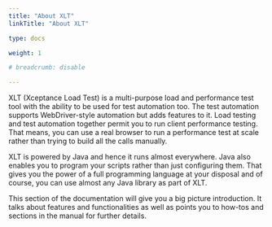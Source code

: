 ```yaml
---
title: "About XLT"
linkTitle: "About XLT"

type: docs

weight: 1

# breadcrumb: disable

---
```


XLT (Xceptance Load Test) is a multi-purpose load and performance test tool with the ability to be used for test automation too. The test automation supports WebDriver-style automation but adds features to it. Load testing and test automation together permit you to run client performance testing. That means, you can use a real browser to run a performance test at scale rather than trying to build all the calls manually.

XLT is powered by Java and hence it runs almost everywhere. Java also enables you to program your scripts rather than just configuring them. That gives you the power of a full programming language at your disposal and of course, you can use almost any Java library as part of XLT.

This section of the documentation will give you a big picture introduction. It talks about features and functionalities as well as points you to how-tos and sections in the manual for further details.
